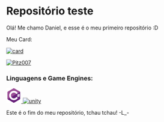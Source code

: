 # Repositório teste

Olá! Me chamo Daniel, e esse é o meu primeiro repositório :D

Meu Card:

[![card](https://github-readme-stats.vercel.app/api?username=Pitz007&theme=default)](https://github.com/anuraghazra/github-readme-stats)

[![Pitz007](https://github-readme-stats.vercel.app/api/top-langs/?username=Pitz007&hide=html&layout=compact&theme=default)](https://github.com/anuraghazra/github-readme-stats)

<h3 align="left">Linguagens e Game Engines:</h3>
<p align="left"> <a href="https://www.w3schools.com/cs/" target="_blank" rel="noreferrer"> <img src="https://raw.githubusercontent.com/devicons/devicon/master/icons/csharp/csharp-original.svg" alt="csharp" width="40" height="40"/> </a> <a href="https://unity.com/" target="_blank" rel="noreferrer"> <img src="https://www.vectorlogo.zone/logos/unity3d/unity3d-icon.svg" alt="unity" width="40" height="40"/> </a> </p>

Este é o fim do meu repositório, tchau tchau!
-L_-
